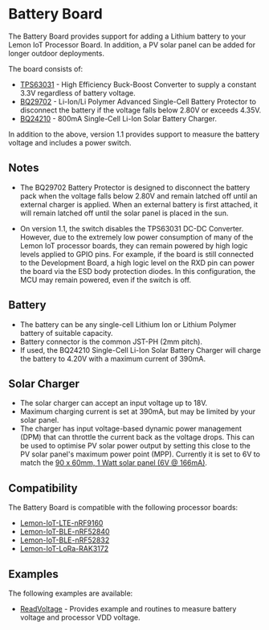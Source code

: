 # Battery Board

The Battery Board provides support for adding a Lithium battery to your Lemon IoT Processor Board. In addition, a PV solar panel can be added for longer outdoor deployments.

The board consists of:
* [TPS63031](https://www.ti.com/product/TPS63031) - High Efficiency Buck-Boost Converter to supply a constant 3.3V regardless of battery voltage.
* [BQ29702](https://www.ti.com/product/BQ2970) - Li-Ion/Li Polymer Advanced Single-Cell Battery Protector to disconnect the battery if the voltage falls below 2.80V or exceeds 4.35V.
* [BQ24210](https://www.ti.com/product/BQ24210) - 800mA Single-Cell Li-Ion Solar Battery Charger.

In addition to the above, version 1.1 provides support to measure the battery voltage and includes a power switch.

## Notes

* The BQ29702 Battery Protector is designed to disconnect the battery pack when the voltage falls below 2.80V and remain latched off until an external charger is applied. When an external battery is first attached, it will remain latched off until the solar panel is placed in the sun.

* On version 1.1, the switch disables the TPS63031 DC-DC Converter. However, due to the extremely low power consumption of many of the Lemon IoT processor boards, they can remain powered by high logic levels applied to GPIO pins. For example, if the board is still connected to the Development Board, a high logic level on the RXD pin can power the board via the ESD body protection diodes. In this configuration, the MCU may remain powered, even if the switch is off.

## Battery

* The battery can be any single-cell Lithium Ion or Lithium Polymer battery of suitable capacity.
* Battery connector is the common JST-PH (2mm pitch).
* If used, the BQ24210 Single-Cell Li-Ion Solar Battery Charger will charge the battery to 4.20V with a maximum current of 390mA.

## Solar Charger

* The solar charger can accept an input voltage up to 18V. 
* Maximum charging current is set at 390mA, but may be limited by your solar panel. 
* The charger has input voltage-based dynamic power management (DPM) that can throttle the current back as the voltage drops. This can be used to optimise PV solar power output by setting this close to the PV solar panel's maximum power point (MPP). Currently it is set to 6V to match the [90 x 60mm, 1 Watt solar panel (6V @ 166mA)](https://lemon-iot.com/index.php/product/lemon-iot-accessory-6v-solar-pv-panels/).   

## Compatibility

The Battery Board is compatible with the following processor boards:
* [Lemon-IoT-LTE-nRF9160](https://github.com/aaron-mohtar-co/Lemon-IoT-LTE-nRF9160)
* [Lemon-IoT-BLE-nRF52840](https://github.com/aaron-mohtar-co/Lemon-IoT-BLE-nRF52840)
* [Lemon-IoT-BLE-nRF52832](https://github.com/aaron-mohtar-co/Lemon-IoT-BLE-nRF52832)
* [Lemon-IoT-LoRa-RAK3172](https://github.com/aaron-mohtar-co/Lemon-IoT-LoRa-RAK3172)
  
## Examples

The following examples are available:

* [ReadVoltage](https://github.com/aaron-mohtar-co/Lemon-IoT-Accessories/tree/main/Battery-Board/Examples/ReadVoltage) - Provides example and routines to measure battery voltage and processor VDD voltage.
